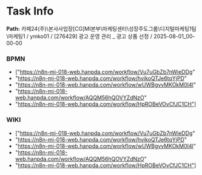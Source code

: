 # Task Info

**Path:** 카페24(주)\본사사업장\[CG]MI본부\마케팅센터\성장주도그룹\디지털마케팅1팀\마케팅1 / ymko01 / [276429] 광고 운영 관리 _ 광고 상품 선정 / 2025-08-01_00-00-00

### BPMN
- ["https://n8n-mi-018-web.hanpda.com/workflow/Vu7uGbZb7nWieDDg"
- "https://n8n-mi-018-web.hanpda.com/workflow/hvikoQTJe6tqYjPD"
- "https://n8n-mi-018-web.hanpda.com/workflow/wUWBgvvMKOkM0I4l"
- "https://n8n-mi-018-web.hanpda.com/workflow/AQQM56hQOVYZdNzO"
- "https://n8n-mi-018-web.hanpda.com/workflow/HpROBeVOvCfJC1CH"]

### WIKI
- ["https://n8n-mi-018-web.hanpda.com/workflow/Vu7uGbZb7nWieDDg"
- "https://n8n-mi-018-web.hanpda.com/workflow/hvikoQTJe6tqYjPD"
- "https://n8n-mi-018-web.hanpda.com/workflow/wUWBgvvMKOkM0I4l"
- "https://n8n-mi-018-web.hanpda.com/workflow/AQQM56hQOVYZdNzO"
- "https://n8n-mi-018-web.hanpda.com/workflow/HpROBeVOvCfJC1CH"]

